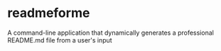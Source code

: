 # readmeforme
A command-line application that dynamically generates a professional README.md file from a user's input
